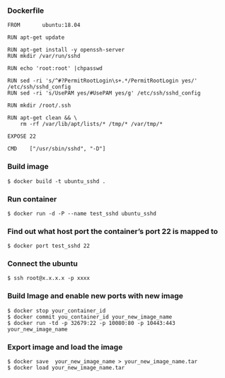 ### Dockerfile
```
FROM       ubuntu:18.04

RUN apt-get update

RUN apt-get install -y openssh-server
RUN mkdir /var/run/sshd

RUN echo 'root:root' |chpasswd

RUN sed -ri 's/^#?PermitRootLogin\s+.*/PermitRootLogin yes/' /etc/ssh/sshd_config
RUN sed -ri 's/UsePAM yes/#UsePAM yes/g' /etc/ssh/sshd_config

RUN mkdir /root/.ssh

RUN apt-get clean && \
    rm -rf /var/lib/apt/lists/* /tmp/* /var/tmp/*

EXPOSE 22

CMD    ["/usr/sbin/sshd", "-D"]
```

### Build image
```
$ docker build -t ubuntu_sshd .
```

### Run container
```
$ docker run -d -P --name test_sshd ubuntu_sshd
```

### Find out what host port the container’s port 22 is mapped to

```
$ docker port test_sshd 22
```

### Connect the ubuntu
```
$ ssh root@x.x.x.x -p xxxx
```

### Build Image and enable new ports with new image
```
$ docker stop your_container_id
$ docker commit you_container_id your_new_image_name
$ docker run -td -p 32679:22 -p 10080:80 -p 10443:443 your_new_image_name
```

### Export image and load the image
```
$ docker save  your_new_image_name > your_new_image_name.tar
$ docker load your_new_image_name.tar
```
